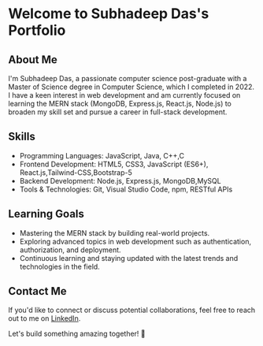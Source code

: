 # Welcome to Subhadeep Das's Portfolio

## About Me

I'm Subhadeep Das, a passionate computer science post-graduate with a Master of Science degree in Computer Science, which I completed in 2022. I have a keen interest in web development and am currently focused on learning the MERN stack (MongoDB, Express.js, React.js, Node.js) to broaden my skill set and pursue a career in full-stack development.

## Skills

- Programming Languages: JavaScript, Java, C++,C
- Frontend Development: HTML5, CSS3, JavaScript (ES6+), React.js,Tailwind-CSS,Bootstrap-5
- Backend Development: Node.js, Express.js, MongoDB,MySQL
- Tools & Technologies: Git, Visual Studio Code, npm, RESTful APIs


## Learning Goals

- Mastering the MERN stack by building real-world projects.
- Exploring advanced topics in web development such as authentication, authorization, and deployment.
- Continuous learning and staying updated with the latest trends and technologies in the field.

## Contact Me

If you'd like to connect or discuss potential collaborations, feel free to reach out to me on [LinkedIn](www.linkedin.com/in/subhadeep-das-238a09300).

Let's build something amazing together! 🚀
